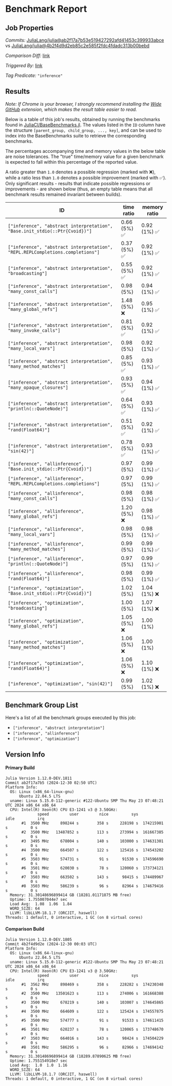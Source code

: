 # Benchmark Report

## Job Properties

*Commits:* [JuliaLang/julia@ab2f17a7b53e519427292afd41453c399933abce](https://github.com/JuliaLang/julia/commit/ab2f17a7b53e519427292afd41453c399933abce) vs [JuliaLang/julia@4b2f4d9d2eb85c2e585f2fdc4fdadc313b00bebd](https://github.com/JuliaLang/julia/commit/4b2f4d9d2eb85c2e585f2fdc4fdadc313b00bebd)

*Comparison Diff:* [link](https://github.com/JuliaLang/julia/compare/4b2f4d9d2eb85c2e585f2fdc4fdadc313b00bebd..ab2f17a7b53e519427292afd41453c399933abce)

*Triggered By:* [link](https://github.com/JuliaLang/julia/pull/56880#issuecomment-2564972773)

*Tag Predicate:* `"inference"`

## Results

*Note: If Chrome is your browser, I strongly recommend installing the [Wide GitHub](https://chrome.google.com/webstore/detail/wide-github/kaalofacklcidaampbokdplbklpeldpj?hl=en)
extension, which makes the result table easier to read.*

Below is a table of this job's results, obtained by running the benchmarks found in
[JuliaCI/BaseBenchmarks.jl](https://github.com/JuliaCI/BaseBenchmarks.jl). The values
listed in the `ID` column have the structure `[parent_group, child_group, ..., key]`,
and can be used to index into the BaseBenchmarks suite to retrieve the corresponding
benchmarks.

The percentages accompanying time and memory values in the below table are noise tolerances. The "true"
time/memory value for a given benchmark is expected to fall within this percentage of the reported value.

A ratio greater than `1.0` denotes a possible regression (marked with :x:), while a ratio less
than `1.0` denotes a possible improvement (marked with :white_check_mark:). Only significant results - results
that indicate possible regressions or improvements - are shown below (thus, an empty table means that all
benchmark results remained invariant between builds).

| ID | time ratio | memory ratio |
|----|------------|--------------|
| `["inference", "abstract interpretation", "Base.init_stdio(::Ptr{Cvoid})"]` | 0.66 (5%) :white_check_mark: | 0.92 (1%) :white_check_mark: |
| `["inference", "abstract interpretation", "REPL.REPLCompletions.completions"]` | 0.37 (5%) :white_check_mark: | 0.92 (1%) :white_check_mark: |
| `["inference", "abstract interpretation", "broadcasting"]` | 0.55 (5%) :white_check_mark: | 0.92 (1%) :white_check_mark: |
| `["inference", "abstract interpretation", "many_const_calls"]` | 0.98 (5%)  | 0.94 (1%) :white_check_mark: |
| `["inference", "abstract interpretation", "many_global_refs"]` | 1.48 (5%) :x: | 0.95 (1%) :white_check_mark: |
| `["inference", "abstract interpretation", "many_invoke_calls"]` | 0.81 (5%) :white_check_mark: | 0.92 (1%) :white_check_mark: |
| `["inference", "abstract interpretation", "many_local_vars"]` | 0.98 (5%)  | 0.92 (1%) :white_check_mark: |
| `["inference", "abstract interpretation", "many_method_matches"]` | 0.85 (5%) :white_check_mark: | 0.93 (1%) :white_check_mark: |
| `["inference", "abstract interpretation", "many_opaque_closures"]` | 0.93 (5%) :white_check_mark: | 0.94 (1%) :white_check_mark: |
| `["inference", "abstract interpretation", "println(::QuoteNode)"]` | 0.64 (5%) :white_check_mark: | 0.93 (1%) :white_check_mark: |
| `["inference", "abstract interpretation", "rand(Float64)"]` | 0.51 (5%) :white_check_mark: | 0.92 (1%) :white_check_mark: |
| `["inference", "abstract interpretation", "sin(42)"]` | 0.78 (5%) :white_check_mark: | 0.93 (1%) :white_check_mark: |
| `["inference", "allinference", "Base.init_stdio(::Ptr{Cvoid})"]` | 0.97 (5%)  | 0.99 (1%) :white_check_mark: |
| `["inference", "allinference", "REPL.REPLCompletions.completions"]` | 0.97 (5%)  | 0.99 (1%) :white_check_mark: |
| `["inference", "allinference", "many_const_calls"]` | 0.98 (5%)  | 0.98 (1%) :white_check_mark: |
| `["inference", "allinference", "many_global_refs"]` | 1.20 (5%) :x: | 0.98 (1%) :white_check_mark: |
| `["inference", "allinference", "many_local_vars"]` | 0.98 (5%)  | 0.98 (1%) :white_check_mark: |
| `["inference", "allinference", "many_method_matches"]` | 0.99 (5%)  | 0.99 (1%) :white_check_mark: |
| `["inference", "allinference", "println(::QuoteNode)"]` | 0.97 (5%)  | 0.99 (1%) :white_check_mark: |
| `["inference", "allinference", "rand(Float64)"]` | 0.98 (5%)  | 0.99 (1%) :white_check_mark: |
| `["inference", "optimization", "Base.init_stdio(::Ptr{Cvoid})"]` | 1.02 (5%)  | 1.04 (1%) :x: |
| `["inference", "optimization", "broadcasting"]` | 1.00 (5%)  | 1.07 (1%) :x: |
| `["inference", "optimization", "many_global_refs"]` | 1.05 (5%) :x: | 1.00 (1%)  |
| `["inference", "optimization", "many_method_matches"]` | 1.06 (5%) :x: | 1.00 (1%)  |
| `["inference", "optimization", "rand(Float64)"]` | 1.06 (5%) :x: | 1.10 (1%) :x: |
| `["inference", "optimization", "sin(42)"]` | 0.99 (5%)  | 1.02 (1%) :x: |

## Benchmark Group List

Here's a list of all the benchmark groups executed by this job:

- `["inference", "abstract interpretation"]`
- `["inference", "allinference"]`
- `["inference", "optimization"]`

## Version Info

#### Primary Build

```
Julia Version 1.12.0-DEV.1811
Commit ab2f17a7b5 (2024-12-30 02:50 UTC)
Platform Info:
  OS: Linux (x86_64-linux-gnu)
      Ubuntu 22.04.5 LTS
  uname: Linux 5.15.0-112-generic #122-Ubuntu SMP Thu May 23 07:48:21 UTC 2024 x86_64 x86_64
  CPU: Intel(R) Xeon(R) CPU E3-1241 v3 @ 3.50GHz: 
              speed         user         nice          sys         idle          irq
       #1  3500 MHz     898244 s        358 s     228198 s  174215901 s          0 s
       #2  3500 MHz   13487852 s        113 s     273994 s  161667385 s          0 s
       #3  3495 MHz     678004 s        140 s     103000 s  174631301 s          0 s
       #4  3500 MHz     664507 s        122 s     125416 s  174543202 s          0 s
       #5  3503 MHz     574731 s         91 s      91530 s  174596690 s          0 s
       #6  3501 MHz     620030 s         78 s     120060 s  173734121 s          0 s
       #7  3503 MHz     663502 s        143 s      98415 s  174489967 s          0 s
       #8  3503 MHz     586239 s         96 s      82964 s  174679416 s          0 s
  Memory: 31.30148696899414 GB (18281.01171875 MB free)
  Uptime: 1.755007044e7 sec
  Load Avg:  1.08  1.06  1.84
  WORD_SIZE: 64
  LLVM: libLLVM-18.1.7 (ORCJIT, haswell)
Threads: 1 default, 0 interactive, 1 GC (on 8 virtual cores)

```

#### Comparison Build

```
Julia Version 1.12.0-DEV.1805
Commit 4b2f4d9d2e (2024-12-30 00:03 UTC)
Platform Info:
  OS: Linux (x86_64-linux-gnu)
      Ubuntu 22.04.5 LTS
  uname: Linux 5.15.0-112-generic #122-Ubuntu SMP Thu May 23 07:48:21 UTC 2024 x86_64 x86_64
  CPU: Intel(R) Xeon(R) CPU E3-1241 v3 @ 3.50GHz: 
              speed         user         nice          sys         idle          irq
       #1  3562 MHz     898469 s        358 s     228282 s  174230348 s          0 s
       #2  3500 MHz   13501623 s        113 s     274006 s  161668388 s          0 s
       #3  3500 MHz     678219 s        140 s     103007 s  174645865 s          0 s
       #4  3500 MHz     664609 s        122 s     125424 s  174557875 s          0 s
       #5  3500 MHz     574777 s         91 s      91533 s  174611415 s          0 s
       #6  3501 MHz     620237 s         78 s     120065 s  173748670 s          0 s
       #7  3503 MHz     664016 s        143 s      98424 s  174504229 s          0 s
       #8  3501 MHz     586295 s         96 s      82966 s  174694142 s          0 s
  Memory: 31.30148696899414 GB (18289.87890625 MB free)
  Uptime: 1.755154918e7 sec
  Load Avg:  1.0  1.0  1.16
  WORD_SIZE: 64
  LLVM: libLLVM-18.1.7 (ORCJIT, haswell)
Threads: 1 default, 0 interactive, 1 GC (on 8 virtual cores)

```
